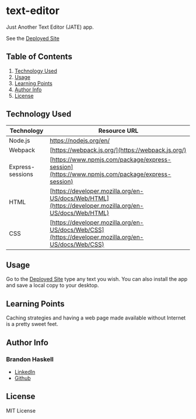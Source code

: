 # text-editor
Just Another Text Editor (JATE) app.

See the [Deployed Site](https://salty-sierra-69660.herokuapp.com/)


## Table of Contents

1. [Technology Used](#technology-used)
1. [Usage](#usage)
1. [Learning Points](#learning-points)
1. [Author Info](#author-info)
1. [License](#license)


## Technology Used 

| Technology        | Resource URL           | 
| ------------- | ------------- | 
| Node.js | https://nodejs.org/en/ |
| Webpack | [https://webpack.js.org/](https://webpack.js.org/) |
| Express-sessions | [https://www.npmjs.com/package/express-session](https://www.npmjs.com/package/express-session) |
| HTML | [https://developer.mozilla.org/en-US/docs/Web/HTML](https://developer.mozilla.org/en-US/docs/Web/HTML) |
| CSS | [https://developer.mozilla.org/en-US/docs/Web/CSS](https://developer.mozilla.org/en-US/docs/Web/CSS) |   


## Usage

Go to the [Deployed Site](https://salty-sierra-69660.herokuapp.com/) type any text you wish.  You can also install the app and save a local copy to your desktop.


## Learning Points 

Caching strategies and having a web page made available without Internet is a pretty sweet feet.

## Author Info

### Brandon Haskell

* [LinkedIn](https://www.linkedin.com/in/BrandonDHaskell)
* [Github](https://github.com/bhaskell7901)

## License

MIT License